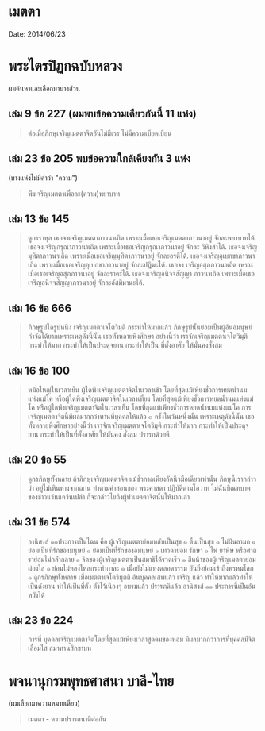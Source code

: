 
# เมตตา
Date: 2014/06/23



# พระไตรปิฏกฉบับหลวง 

ผมค้นหาและเลือกมาบางส่วน

## เล่ม 9 ข้อ 227 (ผมพบข้อความเดียวกันนี้ 11 แห่ง)
> ต่อเมื่อภิกษุเจริญเมตตาจิตอันไม่มีเวร ไม่มีความเบียดเบียน

## เล่ม 23 ข้อ 205 พบข้อความใกล้เคียงกัน 3 แห่ง
(บางแห่งไม่มีคำว่า "ความ")
> พึงเจริญเมตตาเพื่อละ(ความ)พยาบาท

## เล่ม 13 ข้อ  145
>ดูกรราหุล เธอจงเจริญเมตตาภาวนาเถิด เพราะเมื่อเธอเจริญเมตตาภาวนาอยู่
จักละพยาบาทได้. เธอจงเจริญกรุณาภาวนาเถิด เพราะเมื่อเธอเจริญกรุณาภาวนาอยู่ จักละ
วิหิงสาได้. เธอจงเจริญมุทิตาภาวนาเถิด เพราะเมื่อเธอเจริญมุทิตาภาวนาอยู่ จักละอรติได้.
เธอจงเจริญอุเบกขาภาวนาเถิด เพราะเมื่อเธอเจริญอุเบกขาภาวนาอยู่ จักละปฏิฆะได้. เธอจง
เจริญอสุภภาวนาเถิด เพราะเมื่อเธอเจริญอสุภภาวนาอยู่ จักละราคะได้. เธอจงเจริญอนิจจสัญญา
ภาวนาเถิด เพราะเมื่อเธอเจริญอนิจจสัญญาภาวนาอยู่ จักละอัสมิมานะได้. 

## เล่ม 16 ข้อ 666
> ภิกษุรูปใดรูปหนึ่ง เจริญเมตตาเจโตวิมุติ กระทำให้มากแล้ว ภิกษุรูปนั้นย่อมเป็นผู้อันอมนุษย์กำจัดได้ยากเพราะเหตุดังนี้นั้น เธอทั้งหลายพึงศึกษา
อย่างนี้ว่า เราจักเจริญเมตตาเจโตวิมุติกระทำให้มาก กระทำให้เป็นประดุจยาน กระทำให้เป็น
ที่ตั้งอาศัย ให้มั่นคงสั่งสม

## เล่ม 16 ข้อ 100
> หม้อใหญ่ในเวลาเย็น ผู้ใดพึงเจริญเมตตาจิตในเวลาเช้า โดยที่สุดแม้เพียงชั่วการหยดน้ำนม
> แห่งแม่โค หรือผู้ใดพึงเจริญเมตตาจิตในเวลาเที่ยง โดยที่สุดแม้เพียงชั่วการหยดน้ำนมแห่งแม่โค หรือผู้ใดพึงเจริญเมตตาจิตในเวลาเย็น โดยที่สุดแม้เพียงชั่วการหยดน้ำนมแห่งแม่โค การ
เจริญเมตตาจิตนี้มีผลมากกว่าทานที่บุคคลให้แล้ว ๓ ครั้งในวันหนึ่งนั้น เพราะเหตุดังนี้นั้น เธอ
ทั้งหลายพึงศึกษาอย่างนี้ว่า เราจักเจริญเมตตาเจโตวิมุติ กระทำให้มาก กระทำให้เป็นประดุจยาน
 กระทำให้เป็นที่ตั้งอาศัย ให้มั่นคง สั่งสม ปรารภด้วยดี

## เล่ม 20 ข้อ 55
> ดูกรภิกษุทั้งหลาย ถ้าภิกษุเจริญเมตตาจิต แม้ชั่วกาลเพียงลัดนิ้วมือเดียวเท่านั้น
ภิกษุนี้เรากล่าวว่า อยู่ไม่เหินห่างจากฌาน ทำตามคำสอนของ พระศาสดา ปฏิบัติตามโอวาท
 ไม่ฉันบิณฑบาตของชาวแว่นแคว้นเปล่า ก็จะกล่าวไยถึงผู้ทำเมตตาจิตนั้นให้มากเล่า

## เล่ม 31 ข้อ 574
> อานิสงส์ ๑๑ประการเป็นไฉน คือ ผู้เจริญเมตตาย่อมหลับเป็นสุข ๑
ตื่นเป็นสุข ๑ ไม่ฝันลามก ๑ ย่อมเป็นที่รักของมนุษย์ ๑ ย่อมเป็นที่รักของอมนุษย์ ๑ เทวดาย่อม
รักษา ๑ ไฟ ยาพิษ หรือศาตราย่อมไม่กล้ำกลาย ๑ จิตของผู้เจริญเมตตาเป็นสมาธิได้รวดเร็ว
 ๑ สีหน้าของผู้เจริญเมตตาย่อมผ่องใส ๑ ย่อมไม่หลงใหลกระทำกาละ ๑ เมื่อยังไม่แทงตลอดธรรม
อันยิ่งย่อมเข้าถึงพรหมโลก ๑ ดูกรภิกษุทั้งหลาย เมื่อเมตตาเจโตวิมุตติ อันบุคคลเสพแล้ว เจริญ
แล้ว ทำให้มากแล้วทำให้เป็นดังยาน ทำให้เป็นที่ตั้ง ตั้งไว้เนืองๆ อบรมแล้ว ปรารภดีแล้ว
อานิสงส์ ๑๑ ประการนี้เป็นอันหวังได้

## เล่ม 23 ข้อ 224
> การที่
บุคคลเจริญเมตตาจิตโดยที่สุดแม้เพียงเวลาสูดดมของหอม มีผลมากกว่าการที่บุคคลมีจิตเลื่อมใส
สมาทานสิกขาบท

# พจนานุกรมพุทธศาสนา บาลี-ไทย
(ผมเลือกมาความหมายเดียว)
> เมตตา - ความปรารถนาดีต่อกัน 


